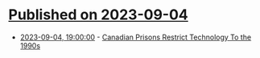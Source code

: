 # [Published on 2023-09-04](index.md)

* [2023-09-04, 19:00:00](https://news.slashdot.org/story/23/09/04/1854211/canadian-prisons-restrict-technology-to-the-1990s?utm_source=rss1.0mainlinkanon&utm_medium=feed) - [Canadian Prisons Restrict Technology To the 1990s](https://news.slashdot.org/story/23/09/04/1854211/canadian-prisons-restrict-technology-to-the-1990s?utm_source=rss1.0mainlinkanon&utm_medium=feed)
